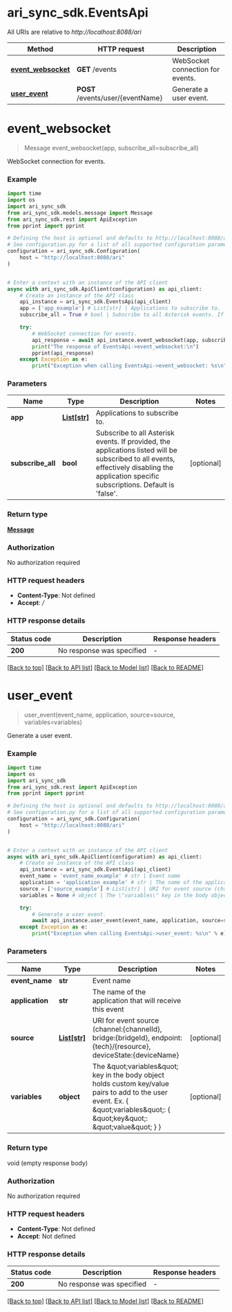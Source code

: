 # ari_sync_sdk.EventsApi

All URIs are relative to *http://localhost:8088/ari*

Method | HTTP request | Description
------------- | ------------- | -------------
[**event_websocket**](EventsApi.md#event_websocket) | **GET** /events | WebSocket connection for events.
[**user_event**](EventsApi.md#user_event) | **POST** /events/user/{eventName} | Generate a user event.


# **event_websocket**
> Message event_websocket(app, subscribe_all=subscribe_all)

WebSocket connection for events.

### Example

```python
import time
import os
import ari_sync_sdk
from ari_sync_sdk.models.message import Message
from ari_sync_sdk.rest import ApiException
from pprint import pprint

# Defining the host is optional and defaults to http://localhost:8088/ari
# See configuration.py for a list of all supported configuration parameters.
configuration = ari_sync_sdk.Configuration(
    host = "http://localhost:8088/ari"
)


# Enter a context with an instance of the API client
async with ari_sync_sdk.ApiClient(configuration) as api_client:
    # Create an instance of the API class
    api_instance = ari_sync_sdk.EventsApi(api_client)
    app = ['app_example'] # List[str] | Applications to subscribe to.
    subscribe_all = True # bool | Subscribe to all Asterisk events. If provided, the applications listed will be subscribed to all events, effectively disabling the application specific subscriptions. Default is 'false'. (optional)

    try:
        # WebSocket connection for events.
        api_response = await api_instance.event_websocket(app, subscribe_all=subscribe_all)
        print("The response of EventsApi->event_websocket:\n")
        pprint(api_response)
    except Exception as e:
        print("Exception when calling EventsApi->event_websocket: %s\n" % e)
```



### Parameters

Name | Type | Description  | Notes
------------- | ------------- | ------------- | -------------
 **app** | [**List[str]**](str.md)| Applications to subscribe to. | 
 **subscribe_all** | **bool**| Subscribe to all Asterisk events. If provided, the applications listed will be subscribed to all events, effectively disabling the application specific subscriptions. Default is &#39;false&#39;. | [optional] 

### Return type

[**Message**](Message.md)

### Authorization

No authorization required

### HTTP request headers

 - **Content-Type**: Not defined
 - **Accept**: */*

### HTTP response details
| Status code | Description | Response headers |
|-------------|-------------|------------------|
**200** | No response was specified |  -  |

[[Back to top]](#) [[Back to API list]](../README.md#documentation-for-api-endpoints) [[Back to Model list]](../README.md#documentation-for-models) [[Back to README]](../README.md)

# **user_event**
> user_event(event_name, application, source=source, variables=variables)

Generate a user event.

### Example

```python
import time
import os
import ari_sync_sdk
from ari_sync_sdk.rest import ApiException
from pprint import pprint

# Defining the host is optional and defaults to http://localhost:8088/ari
# See configuration.py for a list of all supported configuration parameters.
configuration = ari_sync_sdk.Configuration(
    host = "http://localhost:8088/ari"
)


# Enter a context with an instance of the API client
async with ari_sync_sdk.ApiClient(configuration) as api_client:
    # Create an instance of the API class
    api_instance = ari_sync_sdk.EventsApi(api_client)
    event_name = 'event_name_example' # str | Event name
    application = 'application_example' # str | The name of the application that will receive this event
    source = ['source_example'] # List[str] | URI for event source (channel:{channelId}, bridge:{bridgeId}, endpoint:{tech}/{resource}, deviceState:{deviceName} (optional)
    variables = None # object | The \"variables\" key in the body object holds custom key/value pairs to add to the user event. Ex. { \"variables\": { \"key\": \"value\" } } (optional)

    try:
        # Generate a user event.
        await api_instance.user_event(event_name, application, source=source, variables=variables)
    except Exception as e:
        print("Exception when calling EventsApi->user_event: %s\n" % e)
```



### Parameters

Name | Type | Description  | Notes
------------- | ------------- | ------------- | -------------
 **event_name** | **str**| Event name | 
 **application** | **str**| The name of the application that will receive this event | 
 **source** | [**List[str]**](str.md)| URI for event source (channel:{channelId}, bridge:{bridgeId}, endpoint:{tech}/{resource}, deviceState:{deviceName} | [optional] 
 **variables** | **object**| The \&quot;variables\&quot; key in the body object holds custom key/value pairs to add to the user event. Ex. { \&quot;variables\&quot;: { \&quot;key\&quot;: \&quot;value\&quot; } } | [optional] 

### Return type

void (empty response body)

### Authorization

No authorization required

### HTTP request headers

 - **Content-Type**: Not defined
 - **Accept**: Not defined

### HTTP response details
| Status code | Description | Response headers |
|-------------|-------------|------------------|
**200** | No response was specified |  -  |

[[Back to top]](#) [[Back to API list]](../README.md#documentation-for-api-endpoints) [[Back to Model list]](../README.md#documentation-for-models) [[Back to README]](../README.md)

